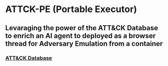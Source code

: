 # ATTCK-PE (Portable Executor)
## Levaraging the power of the ATT&CK Database to enrich an AI agent to deployed as a browser thread for Adversary Emulation from a container
### [ATT&CK Database](https://cmndcntrl.notion.site/ATT-CK-TTP-Database-82388bfa18a6411c8bdf844a7880bc6b)
